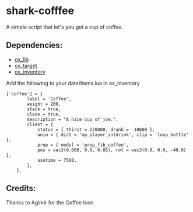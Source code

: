 # shark-cofffee
A simple script that let's you get a cup of coffee.

## Dependencies:
- [ox_lib](https://github.com/overextended/ox_lib)
- [ox_target](https://github.com/overextended/ox_target)
- [ox_inventory](https://github.com/overextended/ox_inventory)

Add the following to your data/items.lua in ox_inventory

	['coffee'] = {
			label = 'Coffee',
			weight = 200,
			stack = true,
			close = true,
			description = "A nice cup of joe.",
			client = {
				status = { thirst = 220000, drunk = -10000 },
				anim = { dict = 'mp_player_intdrink', clip = 'loop_bottle' },
				prop = { model = 'prop_fib_coffee', 
				pos = vec3(0.008, 0.0, 0.05), rot = vec3(0.0, 0.0, -40.0) },
				usetime = 7500,
			},
		},

## Credits:

Thanks to Agimir for the Coffee Icon
